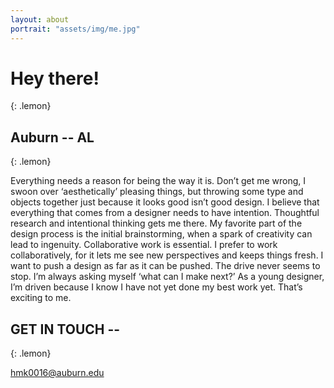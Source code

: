 ```yaml
---
layout: about
portrait: "assets/img/me.jpg"
---
```


# Hey there!
{: .lemon}
## Auburn -- AL
{: .lemon}

Everything needs a reason for being the way it is. Don’t get me wrong, I swoon over ‘aesthetically’ pleasing things, but throwing some type and objects together just because it looks good isn’t good design. I believe that everything that comes from a designer needs to have intention. Thoughtful research and intentional thinking gets me there. My favorite part of the design process is the initial brainstorming, when a spark of creativity can lead to ingenuity. Collaborative work is essential. I prefer to work collaboratively, for it lets me see new perspectives and keeps things fresh. I want to push a design as far as it can be pushed. The drive never seems to stop. I’m always asking myself ‘what can I make next?’ As a young designer, I’m driven because I know I have not yet done my best work yet. That’s exciting to me.

## GET IN TOUCH --
{: .lemon}

<hmk0016@auburn.edu>
